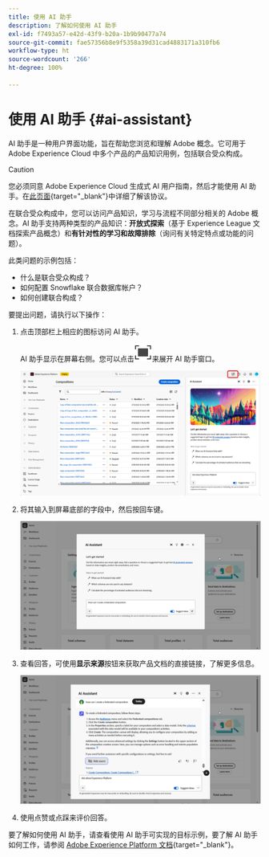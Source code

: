 ```yaml
---
title: 使用 AI 助手
description: 了解如何使用 AI 助手
exl-id: f7493a57-e42d-43f9-b20a-1b9b90477a74
source-git-commit: fae57356b8e9f5358a39d31cad4883171a310fb6
workflow-type: ht
source-wordcount: '266'
ht-degree: 100%

---
```


# 使用 AI 助手 {#ai-assistant}

AI 助手是一种用户界面功能，旨在帮助您浏览和理解 Adobe 概念。它可用于 Adobe Experience Cloud 中多个产品的产品知识用例，包括联合受众构成。

>[!CAUTION]
>
>您必须同意 Adobe Experience Cloud 生成式 AI 用户指南，然后才能使用 AI 助手。在[此页面](https://experienceleague.adobe.com/zh-hans/docs/experience-platform/ai-assistant/home){target="_blank"}中详细了解该协议。

在联合受众构成中，您可以访问产品知识，学习与流程不同部分相关的 Adobe 概念。AI 助手支持两种类型的产品知识：**开放式探索**（基于 Experience League 文档探索产品概念）和&#x200B;**有针对性的学习和故障排除**（询问有关特定特点或功能的问题）。

此类问题的示例包括：

* 什么是联合受众构成？
* 如何配置 Snowflake 联合数据库帐户？
* 如何创建联合构成？

要提出问题，请执行以下操作：

1. 点击顶部栏上相应的图标访问 AI 助手。

   AI 助手显示在屏幕右侧。您可以点击![潜水图像替代文本](assets/do-not-localize/Smock_FullScreen_18_N.svg "展开")来展开 AI 助手窗口。

   ![](assets/do-not-localize/ai-assistant-open.png)

1. 将其输入到屏幕底部的字段中，然后按回车键。

   ![](assets/do-not-localize/ai-assistant-ask.png)

1. 查看回答，可使用&#x200B;**显示来源**&#x200B;按钮来获取产品文档的直接链接，了解更多信息。

   ![](assets/do-not-localize/ai-assistant-answer.png)

1. 使用点赞或点踩来评价回答。

要了解如何使用 AI 助手，请查看使用 AI 助手可实现的目标示例，要了解 AI 助手如何工作，请参阅 [Adobe Experience Platform 文档](https://experienceleague.adobe.com/zh-hans/docs/experience-platform/ai-assistant/home){target="_blank"}。
